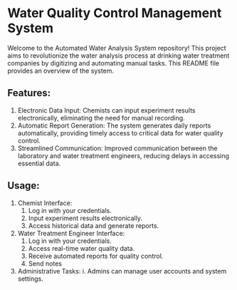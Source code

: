 # Water Quality Control Management System
Welcome to the Automated Water Analysis System repository! This project aims to revolutionize the water analysis process at drinking water treatment companies by digitizing and automating manual tasks. This README file provides an overview of the system.

## Features:
1. Electronic Data Input: Chemists can input experiment results electronically, eliminating the need for manual recording.
2. Automatic Report Generation: The system generates daily reports automatically, providing timely access to critical data for water quality control.
3. Streamlined Communication: Improved communication between the laboratory and water treatment engineers, reducing delays in accessing essential data.


## Usage:
1. Chemist Interface:
   1. Log in with your credentials.
   2. Input experiment results electronically.
   3. Access historical data and generate reports.
2. Water Treatment Engineer Interface:
   1. Log in with your credentials.
   2. Access real-time water quality data.
   3. Receive automated reports for quality control.
   4. Send notes 
3. Administrative Tasks:
   i. Admins can manage user accounts and system settings.

